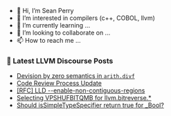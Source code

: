- 👋 Hi, I’m Sean Perry
- 👀 I’m interested in compilers (c++, COBOL, llvm)
- 🌱 I’m currently learning ...
- 💞️ I’m looking to collaborate on ...
- 📫 How to reach me ...

<!---
s66perry/s66perry is a ✨ special ✨ repository because its `README.md` (this file) appears on your GitHub profile.
You can click the Preview link to take a look at your changes.
--->
### 📕 Latest LLVM Discourse Posts

<!-- DISCOURSE-LLVM:START -->
- [Devision by zero semantics in `arith.divf`](https://discourse.llvm.org/t/devision-by-zero-semantics-in-arith-divf/76514#post_5)
- [Code Review Process Update](https://discourse.llvm.org/t/code-review-process-update/63964?page=7#post_124)
- [[RFC] LLD --enable-non-contiguous-regions](https://discourse.llvm.org/t/rfc-lld-enable-non-contiguous-regions/76513#post_4)
- [Selecting VPSHUFBITQMB for llvm.bitreverse.*](https://discourse.llvm.org/t/selecting-vpshufbitqmb-for-llvm-bitreverse/76540#post_1)
- [Should isSimpleTypeSpecifier return true for _Bool?](https://discourse.llvm.org/t/should-issimpletypespecifier-return-true-for-bool/74873?page=2#post_22)
<!-- DISCOURSE-LLVM:END -->
